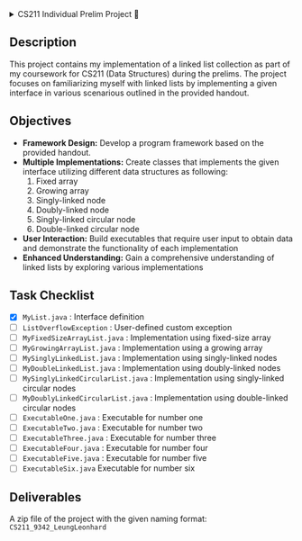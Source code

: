 <details>
  <summary>CS211 Individual Prelim Project 📘</summary>
  | Author: Leonhard Leung <br>
  | Course: CS211 <br>
  | Class Code: 9342
</details>

## Description
This project contains my implementation of a linked list collection as part of my coursework for CS211 (Data Structures) during the prelims. The project focuses on familiarizing myself with linked lists by implementing a given interface in various scenarious outlined in the provided handout.

## Objectives
* __Framework Design:__ Develop a program framework based on the provided handout.
* __Multiple Implementations:__ Create classes that implements the given interface utilizing different data structures as following:
  1. Fixed array
  2. Growing array
  3. Singly-linked node
  4. Doubly-linked node
  5. Singly-linked circular node
  6. Double-linked circular node
* __User Interaction:__ Build executables that require user input to obtain data and demonstrate the functionality of each implementation
* __Enhanced Understanding:__ Gain a comprehensive understanding of linked lists by exploring various implementations

## Task Checklist
- [x] `MyList.java` : Interface definition
- [ ] `ListOverflowException` : User-defined custom exception
- [ ] `MyFixedSizeArrayList.java` : Implementation using fixed-size array
- [ ] `MyGrowingArrayList.java` : Implementation using a growing array
- [ ] `MySinglyLinkedList.java` : Implementation using singly-linked nodes
- [ ] `MyDoubleLinkedList.java` : Implementation using doubly-linked nodes
- [ ] `MySinglyLinkedCircularList.java` : Implementation using singly-linked circular nodes
- [ ] `MyDoublyLinkedCircularList.java` : Implementation using double-linked circular nodes
- [ ] `ExecutableOne.java` : Executable for number one
- [ ] `ExecutableTwo.java` : Executable for number two
- [ ] `ExecutableThree.java` : Executable for number three
- [ ] `ExecutableFour.java` : Executable for number four
- [ ] `ExecutableFive.java` : Executable for number five
- [ ] `ExecutableSix.java` Executable for number six

## Deliverables
A zip file of the project with the given naming format: `CS211_9342_LeungLeonhard`
